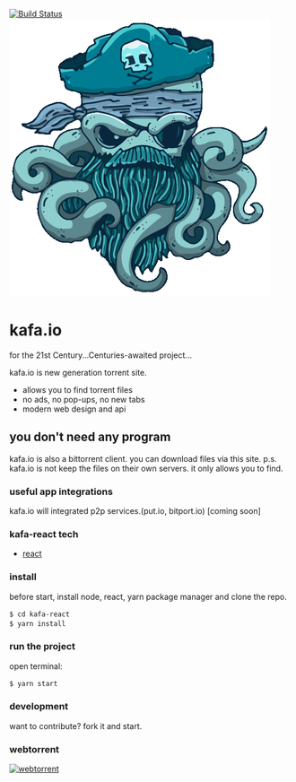 [![Build Status](https://travis-ci.org/cemkiy/kafa-node.svg?branch=master)](https://travis-ci.org/cemkiy/kafa-node)
![alt text](https://github.com/cemkiy/kafa-react/blob/master/src/assets/img/logo.gif)


# kafa.io
for the 21st Century...Centuries-awaited project...

kafa.io is new generation torrent site.

  - allows you to find torrent files
  - no ads, no pop-ups, no new tabs
  - modern web design and api

## you don't need any program

kafa.io is also a bittorrent client. you can download files via this site.
p.s. kafa.io is not keep the files on their own servers. it only allows you to find.  

### useful app integrations

kafa.io will integrated p2p services.(put.io, bitport.io) [coming soon]

### kafa-react tech

 - [react](https://reactjs.org/)

### install

before start, install node, react, yarn package manager and clone the repo.

```sh
$ cd kafa-react
$ yarn install
```

### run the project
open terminal:

```sh
$ yarn start
```

### development

want to contribute?
fork it and start.

### webtorrent
[![webtorrent](https://webtorrent.io/img/webtorrent-small.png)](https://webtorrent.io/)
